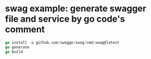 # swag example: generate swagger file and service by go code's comment

```Go
go install -u github.com/swaggo/swag/cmd/swag@latest
go generate
go build
```